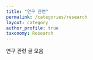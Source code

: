 ```yaml
---
title: "연구 관련"
permalink: /categories/research
layout: category
author_profile: true
taxonomy: Research
---
```


연구 관련 글 모음 

